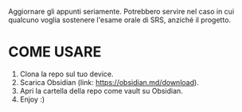 Aggiornare gli appunti seriamente. Potrebbero servire nel caso in cui qualcuno voglia sostenere l'esame orale di SRS, anziché il progetto.

# COME USARE
1) Clona la repo sul tuo device.
2) Scarica Obsidian (link: https://obsidian.md/download).
3) Apri la cartella della repo come vault su Obsidian.
4) Enjoy :)
